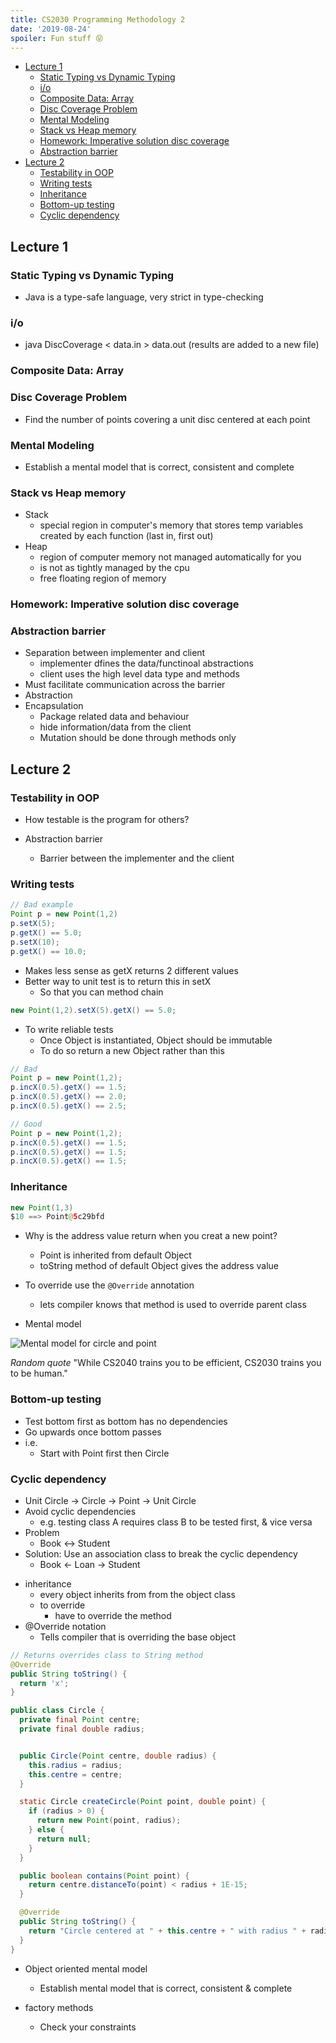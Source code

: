 ```yaml
---
title: CS2030 Programming Methodology 2
date: '2019-08-24'
spoiler: Fun stuff 😝
---
```


- [Lecture 1](#lecture-1)
  - [Static Typing vs Dynamic Typing](#static-typing-vs-dynamic-typing)
  - [i/o](#io)
  - [Composite Data: Array](#composite-data-array)
  - [Disc Coverage Problem](#disc-coverage-problem)
  - [Mental Modeling](#mental-modeling)
  - [Stack vs Heap memory](#stack-vs-heap-memory)
  - [Homework: Imperative solution disc coverage](#homework-imperative-solution-disc-coverage)
  - [Abstraction barrier](#abstraction-barrier)
- [Lecture 2](#lecture-2)
  - [Testability in OOP](#testability-in-oop)
  - [Writing tests](#writing-tests)
  - [Inheritance](#inheritance)
  - [Bottom-up testing](#bottom-up-testing)
  - [Cyclic dependency](#cyclic-dependency)

## Lecture 1

### Static Typing vs Dynamic Typing

- Java is a type-safe language, very strict in type-checking

### i/o

- java DiscCoverage < data.in > data.out (results are added to a new file)

### Composite Data: Array

### Disc Coverage Problem

- Find the number of points covering a unit disc centered at each point

### Mental Modeling

- Establish a mental model that is correct, consistent and complete

### Stack vs Heap memory

- Stack
  - special region in computer's memory that stores temp variables created by each function (last in, first out)
- Heap
  - region of computer memory not managed automatically for you
  - is not as tightly managed by the cpu
  - free floating region of memory

### Homework: Imperative solution disc coverage

### Abstraction barrier

- Separation between implementer and client
  - implementer dfines the data/functinoal abstractions
  - client uses the high level data type and methods
- Must facilitate communication across the barrier
- Abstraction
- Encapsulation
  - Package related data and behaviour
  - hide information/data from the client
  - Mutation should be done through methods only

## Lecture 2

### Testability in OOP

- How testable is the program for others?

- Abstraction barrier

  - Barrier between the implementer and the client

### Writing tests

```java
// Bad example
Point p = new Point(1,2)
p.setX(5);
p.getX() == 5.0;
p.setX(10);
p.getX() == 10.0;
```

- Makes less sense as getX returns 2 different values
- Better way to unit test is to return this in setX
  - So that you can method chain

```java
new Point(1,2).setX(5).getX() == 5.0;
```

- To write reliable tests
  - Once Object is instantiated, Object should be immutable
  - To do so return a new Object rather than this

```java
// Bad
Point p = new Point(1,2);
p.incX(0.5).getX() == 1.5;
p.incX(0.5).getX() == 2.0;
p.incX(0.5).getX() == 2.5;
```

```java
// Good
Point p = new Point(1,2);
p.incX(0.5).getX() == 1.5;
p.incX(0.5).getX() == 1.5;
p.incX(0.5).getX() == 1.5;
```

### Inheritance

```java
new Point(1,3)
$10 ==> Point@5c29bfd
```

- Why is the address value return when you creat a new point?
  - Point is inherited from default Object
  - toString method of default Object gives the address value
- To override use the `@Override` annotation

  - lets compiler knows that method is used to override parent class

- Mental model

![Mental model for circle and point](1.png)

_Random quote_
"While CS2040 trains you to be efficient, CS2030 trains you to be human."

### Bottom-up testing

- Test bottom first as bottom has no dependencies
- Go upwards once bottom passes
- i.e.
  - Start with Point first then Circle

### Cyclic dependency

- Unit Circle -> Circle -> Point -> Unit Circle
- Avoid cyclic dependencies
  - e.g. testing class A requires class B to be tested first, & vice versa
- Problem 
  - Book <-> Student
- Solution: Use an association class to break the cyclic dependency
  - Book <- Loan -> Student



* inheritance
  - every object inherits from from the object class
  - to override
    - have to override the method
* @Override notation
  - Tells compiler that is overriding the base object

```java
// Returns overrides class to String method
@Override
public String toString() {
  return 'x';
}
```

```java
public class Circle {
  private final Point centre;
  private final double radius;


  public Circle(Point centre, double radius) {
    this.radius = radius;
    this.centre = centre;
  }

  static Circle createCircle(Point point, double point) {
    if (radius > 0) {
      return new Point(point, radius);
    } else {
      return null;
    }
  }

  public boolean contains(Point point) {
    return centre.distanceTo(point) < radius + 1E-15;
  }

  @Override
  public String toString() {
    return "Circle centered at " + this.centre + " with radius " + radius;
  }
}
```

- Object oriented mental model

  - Establish mental model that is correct, consistent & complete

- factory methods
  - Check your constraints
